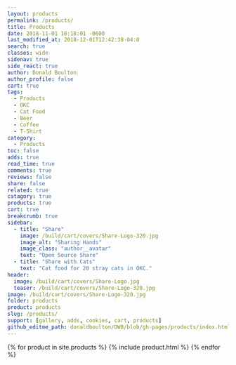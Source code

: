 ```yaml
---
layout: products
permalink: /products/
title: Products
date: 2018-11-01 16:18:01 -0600
last_modified_at: 2018-12-01T12:42:38-04:0
search: true
classes: wide
sidenav: true
side_react: true
author: Donald Boulton
author_profile: false
cart: true
tags:
  - Products
  - OKC
  - Cat Food
  - Beer
  - Coffee
  - T-Shirt
category:
  - Products
toc: false
adds: true
read_time: true
comments: true
reviews: false
share: false
related: true
catagory: true
products: true
cart: true
breakcrumb: true
sidebar:
  - title: "Share"
    image: /build/cart/covers/Share-Logo-320.jpg
    image_alt: "Sharing Hands"
    image_class: "author__avatar"
    text: "Open Source Share"
  - title: "Share with Cats"
    text: "Cat food for 20 stray cats in OKC."
header:
  image: /build/cart/covers/Share-Logo.jpg 
  teaser: /build/cart/covers/Share-Logo-320.jpg 
image: /build/cart/covers/Share-Logo-320.jpg  
folder: products
product: products
slug: /products/
support: [gallery, adds, cookies, cart, products]
github_editme_path: donaldboulton/DWB/blob/gh-pages/products/index.html
---
```


{% for product in site.products %}
  {% include product.html %}
{% endfor %}